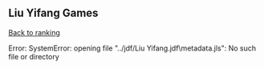 ## Liu Yifang Games

[Back to ranking](../../index.md)




Error: SystemError: opening file "../jdf/Liu Yifang.jdf\\metadata.jls": No such file or directory




